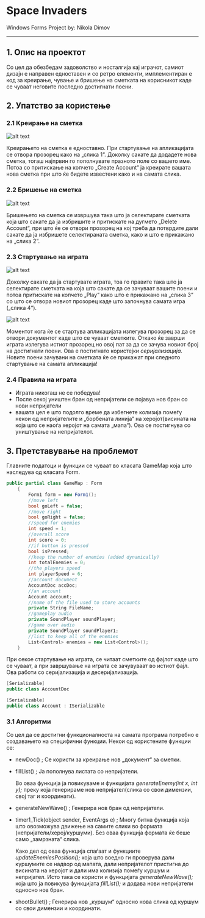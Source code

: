 # Space Invaders
Windows Forms Project by: Nikola Dimov
***
## 1. Опис на проектот
Со цел да обезбедам задоволство и носталгија кај играчот, самиот дизајн е направен едноставен и со ретро елементи, имплементиран е код за креирање, чување и бришење на сметката на корисникот каде се чуваат неговите последно достигнати поени.
## 2. Упатство за користење
### 2.1 Креирање на сметка
![alt text](https://github.com/DimovNikola/SpaceInvaders/blob/master/createAccount.png "Create Account")

Креирањето на сметка е едноставно.
При стартување на апликацијата се отвора прозорец како на „слика 1“. Доколку сакате да додадете нова сметка, тогаш најпрвин го пополнувате празното поле со вашето име. Потоа со притискање на копчето „Create Account“ ја креирате вашата нова сметка при што ќе бидете известени како и на самата слика.

### 2.2 Бришење на сметка
![alt text](https://github.com/DimovNikola/SpaceInvaders/blob/master/deleteAccount.png "Delete Account")

Бришењето на сметка се извршува така што ја селектирате сметката која што сакате да ја избришите и притискате на дугмето „Delete Account“, при што ќе се отвори прозорец на кој треба да потврдите дали сакате да ја избришете селектираната сметка, како и што е прикажано на „слика 2“.

### 2.3 Стартување на играта
![alt text](https://github.com/DimovNikola/SpaceInvaders/blob/master/playGame.png "Play Game")

Доколку сакате да ја стартувате играта, тоа го правите така што ја селектирате сметката на која што сакате да се зачуваат вашите поени и потоа притискате на копчето „Play“ како што е прикажано на „слика 3“ со што се отвора новиот прозорец каде што започнува самата игра („слика 4“). 

![alt text](https://github.com/DimovNikola/SpaceInvaders/blob/master/gameplay.png "Gameplay")

Моментот кога ќе се стартува апликацијата излегува прозорец за да се отвори документот каде што се чуваат сметките. Откако ќе заврши играта излегува истиот прозорец но овој пат за да се зачува новиот број на достигнати поени. Ова е постигнато користејки *серијализација*. Новите поени зачувани на сметката ќе се прикажат при следното стартување на самата апликација!

### 2.4 Правила на играта
* Играта никогаш не се победува!
* После секој уништен бран од непријатели се појавуа нов бран со нови непријатели
* вашата цел е што подолго време да избегнете колизија помеѓу некои од непријателите и „борбената линија“ на херојот(висината на која што се наоѓа херојот на самата „мапа“). Ова се постигнува со уништување на непријателот.

## 3. Претставување на проблемот
Главните податоци и функции се чуваат во класата GameMap која што наследува од класата Form. 
```c#
public partial class GameMap : Form
    {
        Form1 form = new Form1();
        //move left
        bool goLeft = false;
        //move right
        bool goRight = false;
        //speed for enemies
        int speed = 1;
        //overall score
        int score = 0;
        //if button is pressed
        bool isPressed;
        //keep the number of enemies (added dynamically)
        int totalEnemies = 0;
        //the players speed
        int playerSpeed = 6;
        //account document
        AccountDoc accDoc;
        //an account
        Account account;
        //name of the file used to store accounts
        private String FileName;
        //gameplay audio
        private SoundPlayer soundPlayer;
        //game over audio
        private SoundPlayer soundPlayer1;
        //list to keep all of the enemies
        List<Control> enemies = new List<Control>();
    }
```

При секое стартување на играта, се читаат сметките од фајлот каде што се чуваат, а при завршување на играта се зачувуваат во истиот фајл. Ова работи со серијализација и десеријализација.

```c#
[Serializable]
public class AccountDoc
```
```c#
[Serializable]
public class Account : ISerializable
```

### 3.1 Алгоритми
Со цел да се достигни функционалноста на самата програма потребно е создавањето на специфични функции. Некои од користените функции се:

* newDoc() ; Се користи за креирање нов „документ“ за сметки.
* fillList() ; Ја пополнува листата со непријатели.

    Во оваа функција ја повикуваме и функцијата *generateEnemy(int x, int y);* преку која генерираме нов непријател(слика со свои димензии, свој таг и координати).

* generateNewWave() ; Генерира нов бран од непријатели.
* timer1_Tick(object sender, EventArgs e) ; Многу битна функција која што овозможува движење на самите слики во формата (непријатели/херој/куршуми). Без оваа функција формата ќе беше само „замрзната“ слика.

    Како дел од оваа функција спаѓаат и функциите *updateEnemiesPosition();* која што воедно ги проверува дали куршумите се надвор од мапата, дали непријателот пристигна до висината на херојот и дали има колизија помеѓу куршум и непријател.
    Исто така се користи и функцијата *generateNewWave();* која што ја повикува функцијата *fillList();* и додава нови непријатели односно нов бран.
    
* shootBullet() ; Генерира нов „куршум“ односно нова слика од куршум со свои димензии и координати.